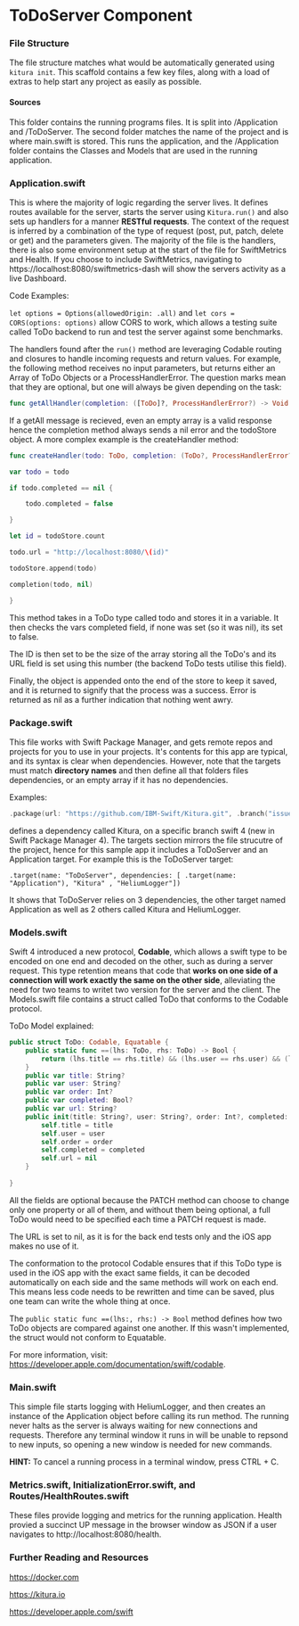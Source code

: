 # ToDoServer Component

### File Structure

The file structure matches what would be automatically generated using `kitura init`. This scaffold contains a few key files, along with a load of extras to help start any project as easily as possible. 

#### Sources

This folder contains the running programs files. It is split into /Application and /ToDoServer. The second folder matches the name of the project and is where main.swift is stored. This runs the application, and the /Application folder contains the Classes and Models that are used in the running application.

### Application.swift

This is where the majority of logic regarding the server lives. It defines routes available for the server, starts the server using `Kitura.run()` and also sets up handlers for a manner **RESTful requests**. The context of the request is inferred by a combination of the type of request (post, put, patch, delete or get) and the parameters given. The majority of the file is the handlers, there is also some environment setup at the start of the file for SwiftMetrics and Health. If you choose to include SwiftMetrics, navigating to https://localhost:8080/swiftmetrics-dash will show the servers activity as a live Dashboard.

Code Examples: 

`let options = Options(allowedOrigin: .all)` and `let cors = CORS(options: options)` allow CORS to work, which allows a testing suite called ToDo backend to run and test the server against some benchmarks.

The handlers found after the `run()` method are leveraging Codable routing and closures to handle incoming requests and return values. For example, the following method receives no input parameters, but returns either an Array of ToDo Objects or a ProcessHandlerError. The question marks mean that they are optional, but one will always be given depending on the task: 

```swift 
func getAllHandler(completion: ([ToDo]?, ProcessHandlerError?) -> Void ) -> Void {        completion(todoStore, nil) }
```

If a getAll message is recieved, even an empty array is a valid response hence the completion method always sends a nil error and the todoStore object. A more complex example is the createHandler method: 

```swift 
func createHandler(todo: ToDo, completion: (ToDo?, ProcessHandlerError?) -> Void ) -> Void {

var todo = todo

if todo.completed == nil {

	todo.completed = false

}

let id = todoStore.count

todo.url = "http://localhost:8080/\(id)"

todoStore.append(todo)

completion(todo, nil)

}
```
This method takes in a ToDo type called todo and stores it in a variable. It then checks the vars completed field, if none was set (so it was nil), its set to false. 

The ID is then set to be the size of the array storing all the ToDo's and its URL field is set using this number (the backend ToDo tests utilise this field). 

Finally, the object is appended onto the end of the store to keep it saved, and it is returned to signify that the process was a success. Error is returned as nil as a further indication that nothing went awry.

### Package.swift

This file works with Swift Package Manager, and gets remote repos and projects for you to use in your projects. It's contents for this app are typical, and its syntax is clear when dependencies. However, note that the targets must match **directory names** and then define all that folders files dependencies, or an empty array if it has no dependencies.

Examples:

```swift
.package(url: "https://github.com/IBM-Swift/Kitura.git", .branch("issue.swift4"))
```
defines a dependency called Kitura, on a specific branch swift 4 (new in Swift Package Manager 4). The targets section mirrors the file strucutre of the project, hence for this sample app it includes a ToDoServer  and an Application target. For example this is the ToDoServer target:

`.target(name: "ToDoServer", dependencies: [ .target(name: "Application"), "Kitura" , "HeliumLogger"])`

It shows that ToDoServer relies on 3 dependencies, the other target named Application as well as 2 others called Kitura and HeliumLogger.

### Models.swift

Swift 4 introduced a new protocol, **Codable**, which allows a swift type to be encoded on one end and decoded on the other, such as during a server request. This type retention means that code that **works on one side of a connection will work exactly the same on the other side**, alleviating the need for two teams to writet two version for the server and the client. The Models.swift file contains a struct called ToDo that conforms to the Codable protocol. 

ToDo Model explained:

```swift
public struct ToDo: Codable, Equatable {
    public static func ==(lhs: ToDo, rhs: ToDo) -> Bool {
        return (lhs.title == rhs.title) && (lhs.user == rhs.user) && (lhs.order == rhs.order) && (lhs.completed == rhs.completed) && (lhs.url == rhs.url)
    }
    public var title: String?
    public var user: String?
    public var order: Int?
    public var completed: Bool?
    public var url: String?
    public init(title: String?, user: String?, order: Int?, completed: Bool?) {
        self.title = title
        self.user = user
        self.order = order
        self.completed = completed
        self.url = nil
    }
    
}
```

All the fields are optional because the PATCH method can choose to change only one property or all of them, and without them being optional, a full ToDo would need to be specified each time a PATCH request is made.

The URL is set to nil, as it is for the back end tests only and the iOS app makes no use of it.

The conformation to the protocol Codable ensures that if this ToDo type is used in the iOS app with the exact same fields, it can be decoded automatically on each side and the same methods will work on each end. This means less code needs to be rewritten and time can be saved, plus one team can write the whole thing at once.

The `public static func ==(lhs:, rhs:) -> Bool` method defines how two ToDo objects are compared against one another. If this wasn't implemented, the struct would not conform to Equatable.

For more information, visit: https://developer.apple.com/documentation/swift/codable.

### Main.swift

This simple file starts logging with HeliumLogger, and then creates an instance of the Application object before calling its run method. The running never halts as the server is always waiting for new connections and requests. Therefore any terminal window it runs in will be unable to repsond to new inputs, so opening a new window is needed for new commands. 

**HINT:** To cancel a running process in a terminal window, press CTRL + C.

### Metrics.swift, InitializationError.swift, and Routes/HealthRoutes.swift

These files provide logging and metrics for the running application. Health provied a succinct UP message in the browser window as JSON if a user navigates to http://localhost:8080/health. 

### Further Reading and Resources

https://docker.com

https://kitura.io

https://developer.apple.com/swift
